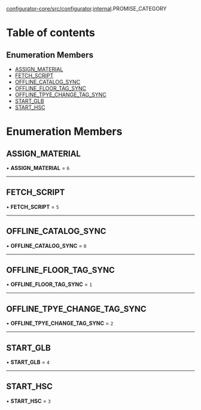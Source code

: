 [configurator-core/src/configurator](../modules/configurator_core_src_configurator.md).[internal](../modules/configurator_core_src_configurator._internal_.md).PROMISE_CATEGORY

# Table of contents

## Enumeration Members

- [ASSIGN\_MATERIAL](configurator_core_src_configurator._internal_.PROMISE_CATEGORY.md#assign_material)
- [FETCH\_SCRIPT](configurator_core_src_configurator._internal_.PROMISE_CATEGORY.md#fetch_script)
- [OFFLINE\_CATALOG\_SYNC](configurator_core_src_configurator._internal_.PROMISE_CATEGORY.md#offline_catalog_sync)
- [OFFLINE\_FLOOR\_TAG\_SYNC](configurator_core_src_configurator._internal_.PROMISE_CATEGORY.md#offline_floor_tag_sync)
- [OFFLINE\_TPYE\_CHANGE\_TAG\_SYNC](configurator_core_src_configurator._internal_.PROMISE_CATEGORY.md#offline_tpye_change_tag_sync)
- [START\_GLB](configurator_core_src_configurator._internal_.PROMISE_CATEGORY.md#start_glb)
- [START\_HSC](configurator_core_src_configurator._internal_.PROMISE_CATEGORY.md#start_hsc)

# Enumeration Members

## ASSIGN\_MATERIAL

• **ASSIGN\_MATERIAL** = ``6``

___

## FETCH\_SCRIPT

• **FETCH\_SCRIPT** = ``5``

___

## OFFLINE\_CATALOG\_SYNC

• **OFFLINE\_CATALOG\_SYNC** = ``0``

___

## OFFLINE\_FLOOR\_TAG\_SYNC

• **OFFLINE\_FLOOR\_TAG\_SYNC** = ``1``

___

## OFFLINE\_TPYE\_CHANGE\_TAG\_SYNC

• **OFFLINE\_TPYE\_CHANGE\_TAG\_SYNC** = ``2``

___

## START\_GLB

• **START\_GLB** = ``4``

___

## START\_HSC

• **START\_HSC** = ``3``
